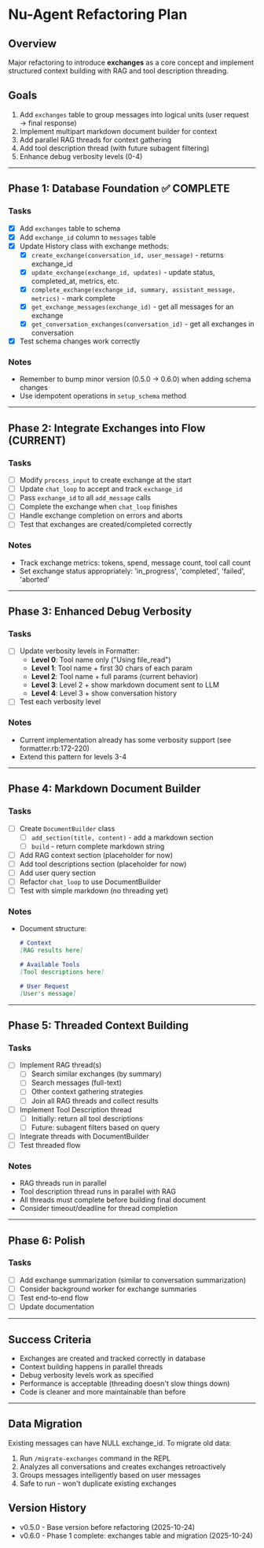 # Nu-Agent Refactoring Plan

## Overview

Major refactoring to introduce **exchanges** as a core concept and implement structured context building with RAG and tool description threading.

## Goals

1. Add `exchanges` table to group messages into logical units (user request → final response)
2. Implement multipart markdown document builder for context
3. Add parallel RAG threads for context gathering
4. Add tool description thread (with future subagent filtering)
5. Enhance debug verbosity levels (0-4)

---

## Phase 1: Database Foundation ✅ COMPLETE

### Tasks
- [x] Add `exchanges` table to schema
- [x] Add `exchange_id` column to `messages` table
- [x] Update History class with exchange methods:
  - [x] `create_exchange(conversation_id, user_message)` - returns exchange_id
  - [x] `update_exchange(exchange_id, updates)` - update status, completed_at, metrics, etc.
  - [x] `complete_exchange(exchange_id, summary, assistant_message, metrics)` - mark complete
  - [x] `get_exchange_messages(exchange_id)` - get all messages for an exchange
  - [x] `get_conversation_exchanges(conversation_id)` - get all exchanges in conversation
- [x] Test schema changes work correctly

### Notes
- Remember to bump minor version (0.5.0 → 0.6.0) when adding schema changes
- Use idempotent operations in `setup_schema` method

---

## Phase 2: Integrate Exchanges into Flow (CURRENT)

### Tasks
- [ ] Modify `process_input` to create exchange at the start
- [ ] Update `chat_loop` to accept and track `exchange_id`
- [ ] Pass `exchange_id` to all `add_message` calls
- [ ] Complete the exchange when `chat_loop` finishes
- [ ] Handle exchange completion on errors and aborts
- [ ] Test that exchanges are created/completed correctly

### Notes
- Track exchange metrics: tokens, spend, message count, tool call count
- Set exchange status appropriately: 'in_progress', 'completed', 'failed', 'aborted'

---

## Phase 3: Enhanced Debug Verbosity

### Tasks
- [ ] Update verbosity levels in Formatter:
  - **Level 0**: Tool name only ("Using file_read")
  - **Level 1**: Tool name + first 30 chars of each param
  - **Level 2**: Tool name + full params (current behavior)
  - **Level 3**: Level 2 + show markdown document sent to LLM
  - **Level 4**: Level 3 + show conversation history
- [ ] Test each verbosity level

### Notes
- Current implementation already has some verbosity support (see formatter.rb:172-220)
- Extend this pattern for levels 3-4

---

## Phase 4: Markdown Document Builder

### Tasks
- [ ] Create `DocumentBuilder` class
  - [ ] `add_section(title, content)` - add a markdown section
  - [ ] `build` - return complete markdown string
- [ ] Add RAG context section (placeholder for now)
- [ ] Add tool descriptions section (placeholder for now)
- [ ] Add user query section
- [ ] Refactor `chat_loop` to use DocumentBuilder
- [ ] Test with simple markdown (no threading yet)

### Notes
- Document structure:
  ```markdown
  # Context
  [RAG results here]

  # Available Tools
  [Tool descriptions here]

  # User Request
  [User's message]
  ```

---

## Phase 5: Threaded Context Building

### Tasks
- [ ] Implement RAG thread(s)
  - [ ] Search similar exchanges (by summary)
  - [ ] Search messages (full-text)
  - [ ] Other context gathering strategies
  - [ ] Join all RAG threads and collect results
- [ ] Implement Tool Description thread
  - [ ] Initially: return all tool descriptions
  - [ ] Future: subagent filters based on query
- [ ] Integrate threads with DocumentBuilder
- [ ] Test threaded flow

### Notes
- RAG threads run in parallel
- Tool description thread runs in parallel with RAG
- All threads must complete before building final document
- Consider timeout/deadline for thread completion

---

## Phase 6: Polish

### Tasks
- [ ] Add exchange summarization (similar to conversation summarization)
- [ ] Consider background worker for exchange summaries
- [ ] Test end-to-end flow
- [ ] Update documentation

---

## Success Criteria

- Exchanges are created and tracked correctly in database
- Context building happens in parallel threads
- Debug verbosity levels work as specified
- Performance is acceptable (threading doesn't slow things down)
- Code is cleaner and more maintainable than before

---

## Data Migration

Existing messages can have NULL exchange_id. To migrate old data:

1. Run `/migrate-exchanges` command in the REPL
2. Analyzes all conversations and creates exchanges retroactively
3. Groups messages intelligently based on user messages
4. Safe to run - won't duplicate existing exchanges

## Version History

- v0.5.0 - Base version before refactoring (2025-10-24)
- v0.6.0 - Phase 1 complete: exchanges table and migration (2025-10-24)
